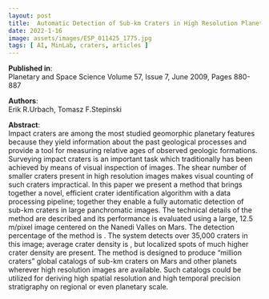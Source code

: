 ```yaml
---
layout: post
title:  Automatic Detection of Sub-km Craters in High Resolution Planetary Images
date: 2022-1-16
image: assets/images/ESP_011425_1775.jpg
tags: [ AI, MinLab, craters, articles ]
---
```


**Published in**:   
Planetary and Space Science Volume 57, Issue 7, June 2009, Pages 880-887

**Authors**:   
Erik R.Urbach, Tomasz F.Stepinski

**Abstract**:   
Impact craters are among the most studied geomorphic planetary features because they yield information about the past geological processes and provide a tool for measuring relative ages of observed geologic formations. Surveying impact craters is an important task which traditionally has been achieved by means of visual inspection of images. The shear number of smaller craters present in high resolution images makes visual counting of such craters impractical. In this paper we present a method that brings together a novel, efficient crater identification algorithm with a data processing pipeline; together they enable a fully automatic detection of sub-km craters in large panchromatic images. The technical details of the method are described and its performance is evaluated using a large, 12.5 m/pixel image centered on the Nanedi Valles on Mars. The detection percentage of the method is . The system detects over 35,000 craters in this image; average crater density is , but localized spots of much higher crater density are present. The method is designed to produce “million craters” global catalogs of sub-km craters on Mars and other planets wherever high resolution images are available. Such catalogs could be utilized for deriving high spatial resolution and high temporal precision stratigraphy on regional or even planetary scale.